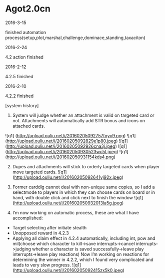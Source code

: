 # Agot2.0cn

2016-3-15

finished automation process(setup,plot,marshal,challenge,dominace,standing,taxaciton)


2016-2-24


4.2 action finished

2016-2-12


4.2.5 finished

2016-2-10


4.2.2 finished





[system history]

1. System will judge whether an attachment is valid on targeted card or not. Attachments will automatically add STR bonus and icons on attached cards.

![q1] (http://upload.ouliu.net/i/20160205092757fqyx9.png)
![q1] (http://upload.ouliu.net/i/20160205092829e1p80.jpeg)
![q1] (http://upload.ouliu.net/i/20160205092926cna3j.jpeg)
![q1] (http://upload.ouliu.net/i/201602050930523wc5t.jpeg)
![q1] (http://upload.ouliu.net/i/201602050931154kds4.png)

2. Dupes and attachments will stick to orderly targeted cards when player move targeted cards.
![q1] (http://upload.ouliu.net/i/20160205092641yj92x.jpeg)

3. Former carddlg cannot deal with non-unique same copies, so I add a selectmode to players in which they can choose cards on board or in hand, with double click and click next to finish the window
![q1] (http://upload.ouliu.net/i/201602050932013la5g.jpeg)

4. I’m now working on automatic process, these are what I have accomplished:
- Target selecting after initiate stealth
- Unopposed reward in 4.2.3
- Applying all claim effect in 4.2.4 automatically, including int, pow and mil(choose which character to kill->save interrupts->cancel interrupts->judging whether a character is saved successfully->leave play interrupts->leave play reactions)
Now I’m  working on reactions for determining the winner in 4.2.2, which I found very complicated and leads to very slow progress.
![q1] (http://upload.ouliu.net/i/20160205092415zx5k0.jpeg)
